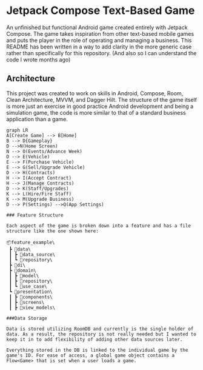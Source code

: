 # Jetpack Compose Text-Based Game

An unfinished but functional Android game created entirely with Jetpack Compose. The game takes inspiration from other text-based mobile games and puts the player in the role of operating and managing a business.
This README has been written in a way to add clarity in the more generic case rather than specifically for this repository. (And also so I can understand the code I wrote months ago)   

## Architecture

This project was created to work on skills in Android, Compose, Room, Clean Architecture, MVVM, and Dagger Hilt. The structure of the game itself is more just an exercise in good practice Android development and being a simulation game, the code is more similar to that of a standard business application than a game.  

```mermaid
graph LR
A[Create Game] --> B[Home]
B --> D{Gameplay}
D -->N(Home Screen)
N --> O(Events/Advance Week)
D --> E(Vehicle)
E --> F(Purchase Vehicle)
E --> G(Sell/Upgrade Vehicle)
D --> H(Contracts)
H --> I(Accept Contract)
H --> J(Manage Contracts)
D --> K(Staff/Upgrades)
K --> L(Hire/Fire Staff)
K --> M(Upgrade Business)
D --> P(Settings) -->Q(App Settings)

### Feature Structure

Each aspect of the game is broken down into a feature and has a file structure like the one shown here:

📦feature_example\
 ┣ 📂data\
 ┃ ┣ 📂data_source\
 ┃ ┗ 📂repository\
 ┣ 📂di\
 ┣ 📂domain\
 ┃ ┣ 📂model\
 ┃ ┣ 📂repository\
 ┃ ┗ 📂use_case\
 ┗ 📂presentation\
 ┃ ┣ 📂components\
 ┃ ┣ 📂screens\
 ┃ ┣ 📂view_models\

###Data Storage

Data is stored utilizing RoomDB and currently is the single holder of data. As a result, the repository is not really needed but I wanted to keep it in to add flexibility of adding other data sources later. 

Everything stored in the DB is linked to the individual game by the game's ID. For ease of access, a global game object contains a Flow<Game> that is set when a user loads a game.


